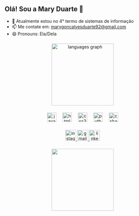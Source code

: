 ## Olá! Sou a Mary Duarte 🤗

- 🌱 Atualmente estou no 4° termo de sistemas de informação
- 📫 Me contate em: marygoncalvesduarte92@gmail.com
- 😄 Pronouns: Ela/Dela

###

<div align="center">
  
  <img height="200em" src="https://github-readme-stats.vercel.app/api/top-langs?username=maryduarteg&locale=en&hide_title=false&layout=compact&card_width=320&langs_count=5&theme=dracula&hide_border=false" height="150" alt="languages graph"  />
</div>

###

<div align="center">
  <img src="https://cdn.jsdelivr.net/gh/devicons/devicon/icons/javascript/javascript-original.svg" height="30" alt="javascript logo"  />
  <img width="12" />
  <img src="https://cdn.jsdelivr.net/gh/devicons/devicon/icons/html5/html5-original.svg" height="30" alt="html5 logo"  />
  <img width="12" />
  <img src="https://cdn.jsdelivr.net/gh/devicons/devicon/icons/css3/css3-original.svg" height="30" alt="css3 logo"  />
  <img width="12" />
  <img src="https://cdn.jsdelivr.net/gh/devicons/devicon/icons/python/python-original.svg" height="30" alt="python logo"  />
  <img width="12" />
  <img src="https://cdn.jsdelivr.net/gh/devicons/devicon/icons/csharp/csharp-original.svg" height="30" alt="csharp logo"  />
</div>

###
<div align="center">
  <a href="https://www.instagram.com/duarttemary_" target="blank">
    <img src="https://img.shields.io/static/v1?message=Instagram&logo=instagram&label=&color=E4405F&logoColor=white&labelColor=&style=for-the-badge" height="35" alt="instagram logo"  />  
   </a>
    <a href="marygoncalvesduarte92@gmail.com" target="blank">
     <img src="https://img.shields.io/static/v1?message=Gmail&logo=gmail&label=&color=D14836&logoColor=white&labelColor=&style=for-the-badge" height="35" alt="gmail logo"  /> 
    </a>
  <a href="https://www.linkedin.com/in/mary-duarte-ab4273303/" target="blank">
    <img src="https://img.shields.io/static/v1?message=LinkedIn&logo=linkedin&label=&color=0077B5&logoColor=white&labelColor=&style=for-the-badge" height="35" alt="linkedin logo"  />
    </a>
</div>

###
<div align="center">
  <img height="200" src="https://c.tenor.com/yWdIP4we0WoAAAAd/tenor.gif"  />
</div>


